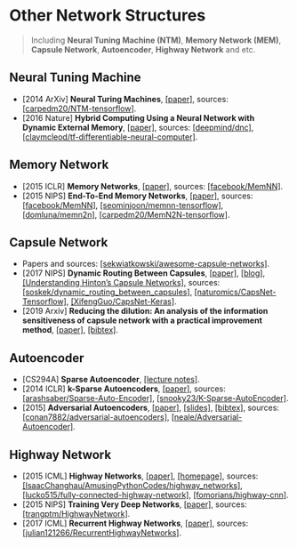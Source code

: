 # Other Network Structures

> Including **Neural Tuning Machine (NTM)**, **Memory Network (MEM)**, **Capsule Network**, **Autoencoder**, **Highway Network** and etc.

## Neural Tuning Machine
- [2014 ArXiv] **Neural Turing Machines**, [[paper]](https://arxiv.org/abs/1410.5401.pdf), sources: [[carpedm20/NTM-tensorflow]](https://github.com/carpedm20/NTM-tensorflow).
- [2016 Nature] **Hybrid Computing Using a Neural Network with Dynamic External Memory**, [[paper]](https://pdfs.semanticscholar.org/7635/78fa9003f6c0f735bc3250fc2116f6100463.pdf), sources: [[deepmind/dnc]](https://github.com/deepmind/dnc), [[claymcleod/tf-differentiable-neural-computer]](https://github.com/claymcleod/tf-differentiable-neural-computer).

## Memory Network
- [2015 ICLR] **Memory Networks**, [[paper]](https://arxiv.org/pdf/1410.3916.pdf), sources: [[facebook/MemNN]](https://github.com/facebook/MemNN).
- [2015 NIPS] **End-To-End Memory Networks**, [[paper]](https://arxiv.org/pdf/1503.08895.pdf), sources: [[facebook/MemNN]](https://github.com/facebook/MemNN), [[seominjoon/memnn-tensorflow]](https://github.com/seominjoon/memnn-tensorflow), [[domluna/memn2n]](https://github.com/domluna/memn2n), [[carpedm20/MemN2N-tensorflow]](https://github.com/carpedm20/MemN2N-tensorflow).

## Capsule Network
- Papers and sources: [[sekwiatkowski/awesome-capsule-networks]](https://github.com/sekwiatkowski/awesome-capsule-networks).
- [2017 NIPS] **Dynamic Routing Between Capsules**, [[paper]](https://arxiv.org/abs/1710.09829), [[blog]](https://jhui.github.io/2017/11/03/Dynamic-Routing-Between-Capsules/), [[Understanding Hinton’s Capsule Networks]](https://medium.com/ai³-theory-practice-business/understanding-hintons-capsule-networks-part-i-intuition-b4b559d1159b), sources: [[soskek/dynamic_routing_between_capsules]](https://github.com/soskek/dynamic_routing_between_capsules), [[naturomics/CapsNet-Tensorflow]](https://github.com/naturomics/CapsNet-Tensorflow), [[XifengGuo/CapsNet-Keras]](https://github.com/XifengGuo/CapsNet-Keras).
- [2019 Arxiv] **Reducing the dilution: An analysis of the information sensitiveness of capsule network with a practical improvement method**, [[paper]](https://arxiv.org/pdf/1903.10588.pdf), [[bibtex]](/Bibtex/Reducing%20the%20dilution%20-%20An%20analysis%20of%20the%20information%20sensitiveness%20of%20capsule%20network%20with%20a%20practical%20improvement%20method.bib).

## Autoencoder
- [CS294A] **Sparse Autoencoder**, [[lecture notes]](/Papers/General/Autoencoder/Sparse%20Autoencoder.pdf).
- [2014 ICLR] **k-Sparse Autoencoders**, [[paper]](https://arxiv.org/pdf/1312.5663.pdf), sources: [[arashsaber/Sparse-Auto-Encoder]](https://github.com/arashsaber/Sparse-Auto-Encoder), [[snooky23/K-Sparse-AutoEncoder]](https://github.com/snooky23/K-Sparse-AutoEncoder).
- [2015] **Adversarial Autoencoders**, [[paper]](https://arxiv.org/pdf/1511.05644.pdf), [[slides]](https://duvenaud.github.io/learn-discrete/slides/AdversarialAutoencoders.pdf), [[bibtex]](/Bibtex/Adversarial%20Autoencoders.bib), sources: [[conan7882/adversarial-autoencoders]](https://github.com/conan7882/adversarial-autoencoders), [[neale/Adversarial-Autoencoder]](https://github.com/neale/Adversarial-Autoencoder).

## Highway Network
- [2015 ICML] **Highway Networks**, [[paper]](https://arxiv.org/abs/1505.00387), [[homepage]](http://people.idsia.ch/~rupesh/very_deep_learning/), sources: [[IsaacChanghau/AmusingPythonCodes/highway_networks]](https://github.com/IsaacChanghau/AmusingPythonCodes/tree/master/highway_networks), [[lucko515/fully-connected-highway-network]](https://github.com/lucko515/fully-connected-highway-network), [[fomorians/highway-cnn]](https://github.com/fomorians/highway-cnn).
- [2015 NIPS] **Training Very Deep Networks**, [[paper]](https://arxiv.org/abs/1507.06228), sources: [[trangptm/HighwayNetwork]](https://github.com/trangptm/HighwayNetwork).
- [2017 ICML] **Recurrent Highway Networks**, [[paper]](https://arxiv.org/abs/1607.03474), sources: [[julian121266/RecurrentHighwayNetworks]](https://github.com/julian121266/RecurrentHighwayNetworks).
